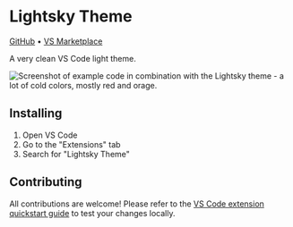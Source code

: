 # Lightsky Theme

[GitHub](https://github.com/grayliquid/lightsky-theme) • [VS Marketplace](https://marketplace.visualstudio.com/items?itemName=l5d.lightsky-theme)

A very clean VS Code light theme.

![Screenshot of example code in combination with the Lightsky theme - a lot of cold colors, mostly red and orage.](https://raw.githubusercontent.com/grayliquid/lightsky-theme/main/screenshot.png)

## Installing

1. Open VS Code
2. Go to the "Extensions" tab
3. Search for "Lightsky Theme"

## Contributing

All contributions are welcome! Please refer to the [VS Code extension quickstart guide](vsc-extension-quickstart.md) to test your changes locally.
